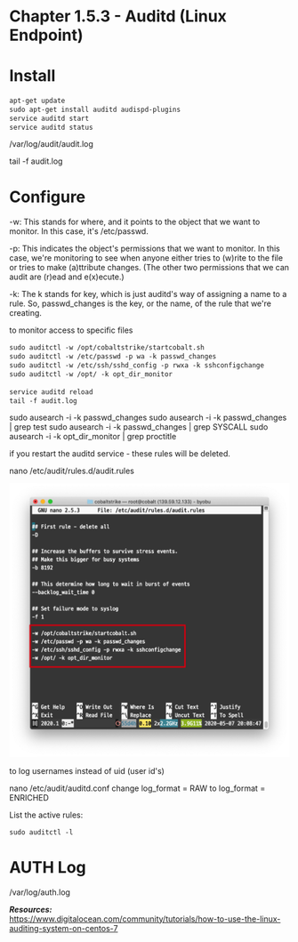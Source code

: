 #   Chapter 1.5.3 - Auditd (Linux Endpoint)

Install
====

```code
apt-get update  
sudo apt-get install auditd audispd-plugins  
service auditd start  
service auditd status  
```

/var/log/audit/audit.log  

tail -f audit.log

Configure
====

-w: This stands for where, and it points to the object that we want to monitor. In this case, it's /etc/passwd.  

-p: This indicates the object's permissions that we want to monitor. In this case, we're monitoring to see when anyone either tries to (w)rite to the file or tries to make (a)ttribute changes. (The other two permissions that we can audit are (r)ead and e(x)ecute.)  

-k: The k stands for key, which is just auditd's way of assigning a name to a rule. So, passwd_changes is the key, or the name, of the rule that we're creating.  

to monitor access to specific files  

```code
sudo auditctl -w /opt/cobaltstrike/startcobalt.sh
sudo auditctl -w /etc/passwd -p wa -k passwd_changes
sudo auditctl -w /etc/ssh/sshd_config -p rwxa -k sshconfigchange
sudo auditctl -w /opt/ -k opt_dir_monitor

service auditd reload
tail -f audit.log 
```

sudo ausearch -i -k passwd_changes
sudo ausearch -i -k passwd_changes | grep test
sudo ausearch -i -k passwd_changes | grep SYSCALL
sudo ausearch -i -k opt_dir_monitor | grep proctitle

if you restart the auditd service - these rules will be deleted.  

nano /etc/audit/rules.d/audit.rules

![Screenshot command](./assets/01-auditd-rules.jpg)



to log usernames instead of uid (user id's)

nano /etc/audit/auditd.conf
change log_format = RAW to log_format = ENRICHED

List the active rules:  

```code
sudo auditctl -l
```

AUTH Log
====

/var/log/auth.log



***Resources:***  
https://www.digitalocean.com/community/tutorials/how-to-use-the-linux-auditing-system-on-centos-7